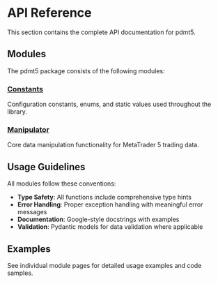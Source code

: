# API Reference

This section contains the complete API documentation for pdmt5.

## Modules

The pdmt5 package consists of the following modules:

### [Constants](constants.md)
Configuration constants, enums, and static values used throughout the library.

### [Manipulator](manipulator.md)
Core data manipulation functionality for MetaTrader 5 trading data.

## Usage Guidelines

All modules follow these conventions:

- **Type Safety**: All functions include comprehensive type hints
- **Error Handling**: Proper exception handling with meaningful error messages
- **Documentation**: Google-style docstrings with examples
- **Validation**: Pydantic models for data validation where applicable

## Examples

See individual module pages for detailed usage examples and code samples.